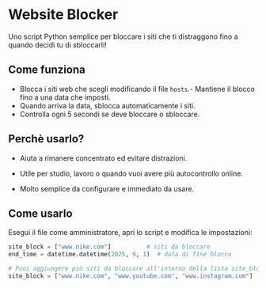 # Website Blocker
 
Uno script Python semplice per bloccare i siti che ti distraggono fino a quando decidi tu di sbloccarli!

## Come funziona
 
- Blocca i siti web che scegli modificando il file `hosts`.- Mantiene il blocco fino a una data che imposti.  
- Quando arriva la data, sblocca automaticamente i siti.  
- Controlla ogni 5 secondi se deve bloccare o sbloccare.

## Perchè usarlo? 

- Aiuta a rimanere concentrato ed evitare distrazioni.

- Utile per studio, lavoro o quando vuoi avere più autocontrollo online.

- Molto semplice da configurare e immediato da usare.

## Come usarlo

Esegui il file come amministratore, apri lo script e modifica le impostazioni:  

```python
site_block = ["www.nike.com"]          # siti da bloccare
end_time = datetime.datetime(2025, 9, 1)  # data di fine blocco

# Puoi aggiungere più siti da bloccare all'interno della lista site_block, ad esempio:
site_block = ["www.nike.com", "www.youtube.com", "www.instagram.com"]



